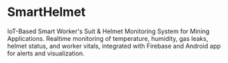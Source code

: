 # SmartHelmet
IoT-Based Smart Worker's Suit &amp; Helmet Monitoring System for Mining Applications. Realtime monitoring of temperature, humidity, gas leaks, helmet status, and worker vitals, integrated with Firebase and Android app for alerts and visualization.
